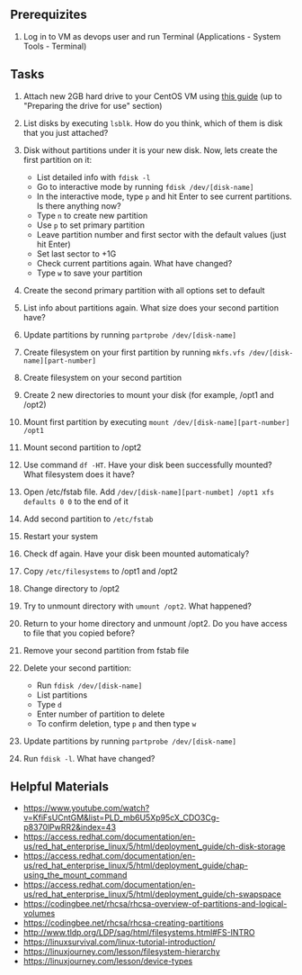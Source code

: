 ## Prerequizites
1. Log in to VM as devops user and run Terminal (Applications - System Tools - Terminal)

## Tasks


1. Attach new 2GB hard drive to your CentOS VM using [this guide](https://www.techrepublic.com/article/how-to-add-new-drives-to-a-virtualbox-virtual-machine/) (up to "Preparing the drive for use" section)

2. List disks by executing `lsblk`. How do you think, which of them is disk that you just attached?

3. Disk without partitions under it is your new disk. Now, lets create the first partition on it:
    * List detailed info with `fdisk -l`
    * Go to interactive mode by running `fdisk /dev/[disk-name]`
    * In the interactive mode, type `p` and hit Enter to see current partitions. Is there anything now?
    * Type `n` to create new partition
    * Use `p` to set primary partition
    * Leave partition number and first sector with the default values (just hit Enter)
    * Set last sector to +1G
    * Check current partitions again. What have changed?
    * Type `w` to save your partition

4. Create the second primary partition with all options set to default

5. List info about partitions again. What size does your second partition have?

6. Update partitions by running `partprobe /dev/[disk-name]`

7. Create filesystem on your first partition by running `mkfs.vfs /dev/[disk-name][part-number]`

8. Create filesystem on your second partition

9. Create 2 new directories to mount your disk (for example, /opt1 and /opt2)

10. Mount first partition by executing `mount /dev/[disk-name][part-number] /opt1`

11. Mount second partition to /opt2

12. Use command `df -HT`. Have your disk been successfully mounted? What filesystem does it have?

13. Open /etc/fstab file. Add `/dev/[disk-name][part-numbet] /opt1 xfs defaults 0 0` to the end of it

14. Add second partition to `/etc/fstab`

15. Restart your system

16. Check df again. Have your disk been mounted automaticaly?

17. Copy `/etc/filesystems` to /opt1 and /opt2

18. Change directory to /opt2

19. Try to unmount directory with `umount /opt2`. What happened?

20. Return to your home directory and unmount /opt2. Do you have access to file that you copied before?

21. Remove your second partition from fstab file

22. Delete your second partition:
    * Run `fdisk /dev/[disk-name]`
    * List partitions
    * Type `d`
    * Enter number of partition to delete
    * To confirm deletion, type `p` and then type `w`

23. Update partitions by running `partprobe /dev/[disk-name]`

24. Run `fdisk -l`. What have changed?


## Helpful Materials
- https://www.youtube.com/watch?v=KfiFsUCntGM&list=PLD_mb6U5Xp95cX_CDO3Cg-p8370lPwRR2&index=43
- https://access.redhat.com/documentation/en-us/red_hat_enterprise_linux/5/html/deployment_guide/ch-disk-storage
- https://access.redhat.com/documentation/en-us/red_hat_enterprise_linux/5/html/deployment_guide/chap-using_the_mount_command
- https://access.redhat.com/documentation/en-us/red_hat_enterprise_linux/5/html/deployment_guide/ch-swapspace
- https://codingbee.net/rhcsa/rhcsa-overview-of-partitions-and-logical-volumes
- https://codingbee.net/rhcsa/rhcsa-creating-partitions
- http://www.tldp.org/LDP/sag/html/filesystems.html#FS-INTRO
- https://linuxsurvival.com/linux-tutorial-introduction/
- https://linuxjourney.com/lesson/filesystem-hierarchy
- https://linuxjourney.com/lesson/device-types
